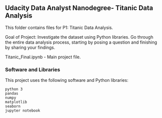 ## Udacity Data Analyst Nanodegree- Titanic Data Analysis

This folder contains files for P1: Titanic Data Analysis.

Goal of Project: 
Investigate the dataset using Python libraries. Go through the entire data analysis process, starting by posing a question and finishing by sharing your findings.

Titanic_Final.ipynb - Main project file.

### Software and Libraries

This project uses the following software and Python libraries:

    python 3
    pandas 
    numpy 
    matplotlib
    seaborn 
    jupyter notebook

